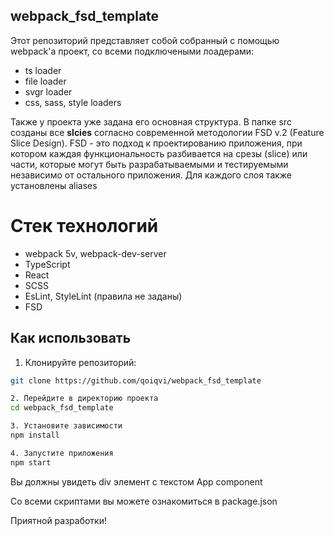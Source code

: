 ## webpack_fsd_template

Этот репозиторий представляет собой собранный с помощью webpack'a проект, со всеми подключеными лоадерами:
- ts loader
- file loader
- svgr loader
- css, sass, style loaders

Также у проекта уже задана его основная структура. В папке src созданы все **slcies** согласно современной методологии FSD v.2 (Feature Slice Design). FSD - это подход к проектированию приложения, при котором каждая функциональность разбивается на срезы (slice) или части, которые могут быть разрабатываемыми и тестируемыми независимо от остального приложения. Для каждого слоя также установлены aliases

# Стек технологий
- webpack 5v, webpack-dev-server
- TypeScript
- React
- SCSS
- EsLint, StyleLint (правила не заданы)
- FSD

## Как использовать

1. Клонируйте репозиторий:

```bash
git clone https://github.com/qoiqvi/webpack_fsd_template

2. Перейдите в директорию проекта
cd webpack_fsd_template

3. Установите зависимости
npm install

4. Запустите приложения
npm start

```

Вы должны увидеть div элемент с текстом App component

Со всеми скриптами вы можете ознакомиться в package.json

Приятной разработки!



